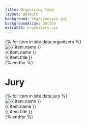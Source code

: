 ```yaml
---
title: Organizing Team
layout: default
background: bkg/sjonsjon.jpg
backgroundAlign: bottom
extraCSS: organizers.css
---
```


<div class="organizers-list">
{% for item in site.data.organizers %}
<div class="organizer-box">
	<img src="{{ '/assets/images/organizers/' | append: item.imgname | relative_url }}" alt="{{ item.name }}">
	<div class="organizer-name">{{ item.name }}</div>
	<div class="fl">{{ item.title }}</div>
</div>
{% endfor %}
</div>

# Jury
<div class="hr"></div>
<div class="organizers-list">
{% for item in site.data.jury %}
<div class="organizer-box">
	<img src="{{ '/assets/images/organizers/' | append: item.imgname | relative_url }}" alt="{{ item.name }}">
	<div class="organizer-name">{{ item.name }}</div>
	<div class="fl">{{ item.title }}</div>
</div>
{% endfor %}
</div>

<!--
# Volunteers
<div class="hr"></div>
-->
